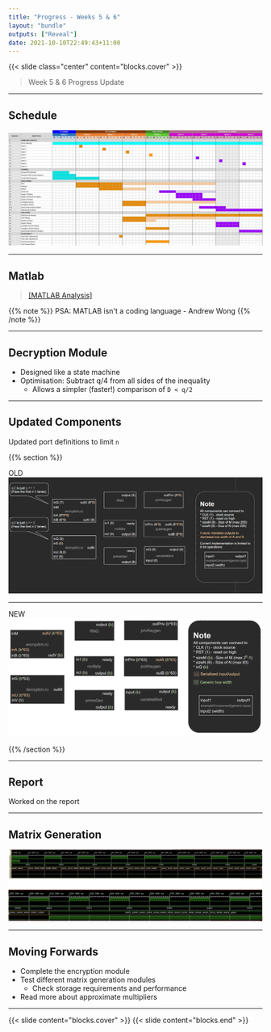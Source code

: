 ```yaml
---
title: "Progress - Weeks 5 & 6"
layout: "bundle"
outputs: ["Reveal"]
date: 2021-10-10T22:49:43+11:00
---
```


{{< slide class="center" content="blocks.cover" >}}

> Week 5 & 6 Progress Update

---

## Schedule

![](./gantt.jpg)

---

## Matlab

> [[MATLAB Analysis]](https://featherbear.cc/unsw-comp3601-project/matlab-model/#/1)

{{% note %}} PSA: MATLAB isn't a coding language - Andrew Wong {{% /note %}}

---

## Decryption Module

* Designed like a state machine
* Optimisation: Subtract q/4 from all sides of the inequality
  * Allows a simpler (faster!) comparison of `D < q/2`

---

## Updated Components

Updated port definitions to limit `n`

{{% section %}}

OLD  
![](./component_diagram/OLD-Snipaste_2021-10-03_18-29-05.jpg)

---

NEW  
![](./component_diagram/component_diagram.drawio_dark.png)

{{% /section %}}

---

## Report

Worked on the report

---

## Matrix Generation

![](./matrix_gen.jpg)


---

## Moving Forwards

* Complete the encryption module
* Test different matrix generation modules
  * Check storage requirements and performance
* Read more about approximate multipliers

---

{{< slide content="blocks.cover" >}}
{{< slide content="blocks.end" >}}
